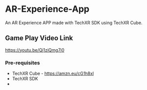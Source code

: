 # AR-Experience-App
An AR Experience APP made with TechXR SDK using TechXR Cube.

## Game Play Video Link
https://youtu.be/Qj1ziQmg7j0

### Pre-requisites
* TechXR Cube - https://amzn.eu/cG1h8xl
* TechXR SDK
* 
